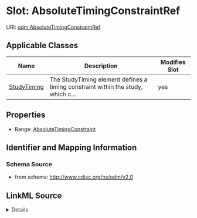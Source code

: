 # Slot: AbsoluteTimingConstraintRef

URI: [odm:AbsoluteTimingConstraintRef](http://www.cdisc.org/ns/odm/v2.0/AbsoluteTimingConstraintRef)



<!-- no inheritance hierarchy -->




## Applicable Classes

| Name | Description | Modifies Slot |
| --- | --- | --- |
[StudyTiming](StudyTiming.md) | The StudyTiming element defines a timing constraint within the study, which c... |  yes  |







## Properties

* Range: [AbsoluteTimingConstraint](AbsoluteTimingConstraint.md)





## Identifier and Mapping Information







### Schema Source


* from schema: http://www.cdisc.org/ns/odm/v2.0




## LinkML Source

<details>
```yaml
name: AbsoluteTimingConstraintRef
from_schema: http://www.cdisc.org/ns/odm/v2.0
rank: 1000
identifier: false
alias: AbsoluteTimingConstraintRef
domain_of:
- StudyTiming
range: AbsoluteTimingConstraint

```
</details>